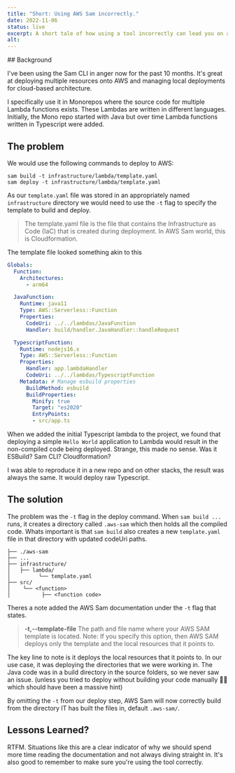 ```yaml
---
title: "Short: Using AWS Sam incorrectly."
date: 2022-11-06
status: live
excerpt: A short tale of how using a tool incorrectly can lead you on a path of mistakes in your devops
alt:
---
```


## Background

I've been using the Sam CLI in anger now for the past 10 months. It's great at deploying multiple resources onto AWS and managing local deployments for cloud-based architecture.

I specifically use it in Monorepos where the source code for multiple Lambda functions exists. These Lambdas are written in different languages. Initially, the Mono repo started with Java but over time Lambda functions written in Typescript were added.

## The problem

We would use the following commands to deploy to AWS:
```Shell
sam build -t infrastructure/lambda/template.yaml
sam deploy -t infrastructure/lambda/template.yaml
```

As our `template.yaml` file was stored in an appropriately named `infrastructure` directory we would need to use the `-t` flag to specify the template to build and deploy.

> The template.yaml file is the file that contains the Infrastructure as Code (IaC) that is created during deployment. In AWS Sam world, this is Cloudformation.

The template file looked something akin to this

```yaml
Globals:
  Function:
    Architectures:
      - arm64

  JavaFunction:
    Runtime: java11
    Type: AWS::Serverless::Function
    Properties:
      CodeUri: ../../lambdas/JavaFunction
      Handler: build/handler.JavaHandler::handleRequest

  TypescriptFunction:
    Runtime: nodejs16.x
    Type: AWS::Serverless::Function
    Properties:
      Handler: app.lambdaHandler
      CodeUri: ../../lambdas/TypescriptFunction
    Metadata: # Manage esbuild properties
      BuildMethod: esbuild
      BuildProperties:
        Minify: true
        Target: "es2020"
        EntryPoints:
        - src/app.ts
```

When we added the initial Typescript lambda to the project, we found that deploying a simple `Hello World` application to Lambda would result in the non-compiled code being deployed. Strange, this made no sense. Was it ESBuild? Sam CLI? Cloudformation?

I was able to reproduce it in a new repo and on other stacks, the result was always the same. It would deploy raw Typescript.

## The solution

The problem was the `-t` flag in the deploy command. When `sam build ...` runs, it creates a directory called `.aws-sam` which then holds all the compiled code. Whats important is that `sam build` also creates a new `template.yaml` file in that directory with updated codeUri paths.

```
├── ./aws-sam
├── ...
├── infrastructure/
│   ├── lambda/
│         └── template.yaml
├── src/
│    └── <function>
│          ├── <function code>
```

Theres a note added the AWS Sam documentation under the `-t` flag that states.


>**-t,--template-file**
>The path and file name where your AWS SAM template is located.
> Note: If you specify this option, then AWS SAM deploys only the template and the local resources that it points to.

The key line to note is it deploys the local resources that it points to. In our use case, it was deploying the directories that we were working in. The Java code was in a build directory in the source folders, so we never saw an issue. (unless you tried to deploy without building your code manually 🚩😬 which should have been a massive hint)

By omitting the `-t` from our deploy step, AWS Sam will now correctly build from the directory IT has built the files in, default `.aws-sam/`.

## Lessons Learned?

RTFM. Situations like this are a clear indicator of why we should spend more time reading the documentation and not always diving straight in.
It's also good to remember to make sure you're using the tool correctly.